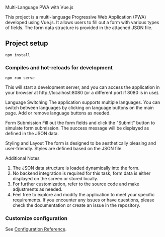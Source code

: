 Multi-Language PWA with Vue.js

This project is a multi-language Progressive Web Application (PWA) developed using Vue.js. It allows users to fill out a form with various types of fields. The form data structure is provided in the attached JSON file.

## Project setup

```
npm install
```

### Compiles and hot-reloads for development

```
npm run serve
```

This will start a development server, and you can access the application in your browser at http://localhost:8080 (or a different port if 8080 is in use).

Language Switching
The application supports multiple languages. You can switch between languages by clicking on language buttons on the main page. Add or remove language buttons as needed.

Form Submission
Fill out the form fields and click the "Submit" button to simulate form submission. The success message will be displayed as defined in the JSON data.

Styling and Layout
The form is designed to be aesthetically pleasing and user-friendly. Styles are defined based on the JSON file.

Additional Notes

1. The JSON data structure is loaded dynamically into the form.
2. No backend integration is required for this task; form data is either displayed on the screen or stored locally.
3. For further customization, refer to the source code and make adjustments as needed.
4. Feel free to explore and modify the application to meet your specific requirements. If you encounter any issues or have questions, please check the documentation or create an issue in the repository.

### Customize configuration

See [Configuration Reference](https://cli.vuejs.org/config/).
